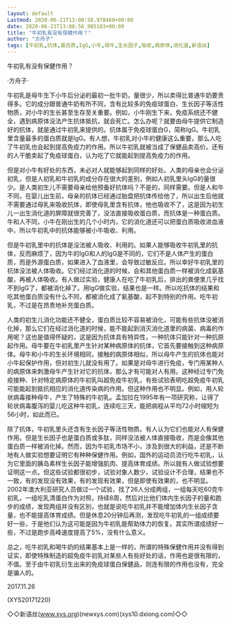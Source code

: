```yaml
---
layout: default
Lastmod: 2020-06-21T13:08:58.978460+00:00
date: 2020-06-21T13:08:56.985103+00:00
title: "牛初乳有没有保健作用？"
author: "方舟子"
tags: [牛初乳,抗体,蛋白质,IgG,小牛,母牛,生长因子,吸收,病原体,消化道,新语丝]
---
```


牛初乳有没有保健作用？

·方舟子·

牛初乳是母牛生下小牛后分泌的最初一批牛奶，量很少，所以卖得比普通牛奶要贵得多。它的成分跟普通牛奶有所不同，含有比较多的免疫球蛋白、生长因子等活性物质，对小牛的生长甚至生存至关重要。例如，小牛刚生下来，免疫系统还不健全，遇到病原体没法产生抗体抵抗，就会死亡。怎么办呢？就要由母牛提供它制造好的抗体，就是通过牛初乳来提供的。抗体属于免疫球蛋白G，简称IgG。牛初乳里含量最多的蛋白质就是IgG。有人想，牛初乳对小牛的健康这么重要，那么人吃了牛初乳也会起到提高免疫力的作用。所以牛初乳就被当成了保健品卖高价。还有的人干脆卖起了免疫球蛋白，认为吃了它就能起到提高免疫力的作用。

但是对小牛有好处的东西，未必对人就能够起到同样的好处。人类的母亲也会分泌初乳，但是人初乳和牛初乳的成分存在很大的差别，例如人初乳里头IgG的量很少。是人类初生儿不需要母亲给他预备好抗体吗？不是的，同样需要。但是人和牛不同，在婴儿出生前，母亲的抗体已经通过胎盘把抗体传给他了，所以出生后他就不需要通过母乳来吸收抗体，即使母乳里含有抗体，他也吸收不了，这是因为初生儿一出生消化道的屏障就很完善了，没法直接吸收蛋白质，而抗体是一种蛋白质。牛和人不同，小牛在刚出生的几个小时内，它的消化道还可以把蛋白质吸收进血液中，所以牛初乳中的抗体能够被小牛吸收、利用。

但是牛初乳里中的抗体是没法被人吸收、利用的。如果人能够吸收牛初乳里的抗体，反而麻烦了，因为牛的IgG和人的IgG是不同的，它们不是人体产生的蛋白质，而是外源蛋白质，如果进入了血液里，会导致过敏反应。所以幸好牛初乳里的抗体没法被人体吸收。它们经过消化道的时候，会和其他蛋白质一样被消化成氨基酸，再被人体吸收。有人做过实验，健康人在吃了牛初乳后，排出的粪便里几乎找不到IgG了，都被消化掉了。用IgG做实验，结果也是一样。所以吃抗体的结果和吃其他蛋白质没有什么不同，都被消化成了氨基酸，起不到特别的作用。吃牛初乳，不过是在昂贵地补充蛋白质。

人类的初生儿消化功能还不健全，蛋白质比较不容易被消化，可能有些抗体没被消化掉，那么它们在经过消化道的时候，能不能起到消灭消化道里的病菌、病毒的作用呢？这也是值得怀疑的，这是因为抗体具有特异性，一种抗体只能针对一种抗原起作用。母牛要在牛初乳里产生针对某种病原体的抗体，它首先要接触到这种病原体。母牛和小牛的生长环境相同，接触的病原体相似，所以母牛产生的抗体也能对小牛起保护作用，但对初生儿就没有用了。如果是对母牛进行免疫，专门用某种人的病原体来刺激母牛产生针对它的抗体，那么才有可能对人有用。这种经过专门免疫接种、针对特定病原体的牛初乳叫超免疫牛初乳，有些试验表明吃超免疫牛初乳可能能起到抵抗相应的消化道传染病的作用。但这种作用也不明显。例如，用人轮状病毒接种母牛，产生了特殊的牛初乳。孟加拉在1995年有一项研究称，让得了轮状病毒腹泻的婴儿吃这种牛初乳，连续吃三天，能把病程从平均72小时缩短为56小时，如此而已。

除了抗体，牛初乳里头还含有生长因子等活性物质。有人认为它们也能对人有保健作用。但是生长因子也是蛋白质或多肽，同样没法被人体直接吸收，而是会像其他蛋白质一样被消化掉。然而，因为牛初乳市场不小，涉及到很大的利益，还是不断地有人做实验想要证明它有种种保健作用。例如，国外的运动员流行吃牛初乳，认为它里面的胰岛素样生长因子能增强肌肉、提高体育成绩。所以就有人做试验想要证明这一点。但这些试验都很初步，试验对象人数少，试验设计不合理，结果也不一致，有的发现没有效果，有的发现有效果，但是即使有效果的，也不明显。2002年澳大利亚研究人员做过一个试验，找了26人分成两组，一组每天吃60克牛初乳，一组吃乳清蛋白作为对照，持续8周，然后对比他们体内生长因子的量和跑步的成绩，发现两组并没有区别，也就是说吃牛初乳并不能增加体内生长因子含量，也不能提高体育成绩。但是休息20分钟后再测，发现吃牛初乳的一组成绩要好一些，于是他们认为这可能是因为牛初乳能帮助体力的恢复。其实所谓成绩好一些，不过是跑步高峰速度提高了5%，没有什么意义。

总之，吃牛初乳和喝牛奶的结果基本上是一样的，所谓的特殊保健作用并没有得到证实，即使特殊制造的超免疫牛初乳对某些人有些好处的话，作用也是很有限的，不值。至于由牛初乳衍生出来的免疫球蛋白保健品，则连有限的作用也没有，完全是骗人的。

2017.11.26

(XYS20171220)

◇◇新语丝(www.xys.org)(newxys.com)(xys10.dxiong.com)◇◇

